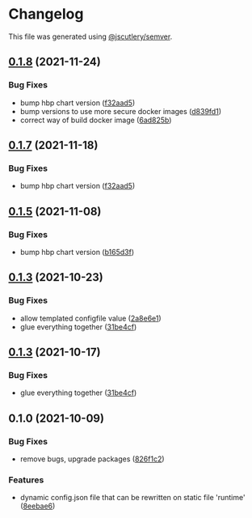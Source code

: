 # Changelog

This file was generated using [@jscutlery/semver](https://github.com/jscutlery/semver).

## [0.1.8](https://github.com/platyplus/platydev/compare/charts-platyplus@0.1.6...charts-platyplus@0.1.7) (2021-11-24)

### Bug Fixes

- bump hbp chart version ([f32aad5](https://github.com/platyplus/platydev/commit/f32aad511781168bdefb1dca11119fc7bd10e2db))
- bump versions to use more secure docker images ([d839fd1](https://github.com/platyplus/platydev/commit/d839fd132a5be40d137a36ff661b65d054270b1c))
- correct way of build docker image ([6ad825b](https://github.com/platyplus/platydev/commit/6ad825b1ff27e2d5df3aa2dfb24cf1925167e031))

## [0.1.7](https://github.com/platyplus/platydev/compare/charts-platyplus@0.1.6...charts-platyplus@0.1.7) (2021-11-18)

### Bug Fixes

- bump hbp chart version ([f32aad5](https://github.com/platyplus/platydev/commit/f32aad511781168bdefb1dca11119fc7bd10e2db))

## [0.1.5](https://github.com/platyplus/platydev/compare/charts-platyplus@0.1.4...charts-platyplus@0.1.5) (2021-11-08)

### Bug Fixes

- bump hbp chart version ([b165d3f](https://github.com/platyplus/platydev/commit/b165d3fd607eac6ad6bcfceb56194f70b0f9dce0))

## [0.1.3](https://github.com/platyplus/platydev/compare/charts-platyplus@0.1.2...charts-platyplus@0.1.3) (2021-10-23)

### Bug Fixes

- allow templated configfile value ([2a8e6e1](https://github.com/platyplus/platydev/commit/2a8e6e17f5997f26b4362ca65bba7a2f4951cb01))
- glue everything together ([31be4cf](https://github.com/platyplus/platydev/commit/31be4cf80430bb1c424e12f7bf0461ec061f71a2))

## [0.1.3](https://github.com/platyplus/platydev/compare/charts-platyplus@0.1.2...charts-platyplus@0.1.3) (2021-10-17)

### Bug Fixes

- glue everything together ([31be4cf](https://github.com/platyplus/platydev/commit/31be4cf80430bb1c424e12f7bf0461ec061f71a2))

## 0.1.0 (2021-10-09)

### Bug Fixes

- remove bugs, upgrade packages ([826f1c2](https://github.com/platyplus/platyplus/commit/826f1c2c2147ed1b436e9f58b36d1fc4346d7f91))

### Features

- dynamic config.json file that can be rewritten on static file 'runtime' ([8eebae6](https://github.com/platyplus/platyplus/commit/8eebae64d4039e6a05503abb58b03c11dfaaf9b6))
